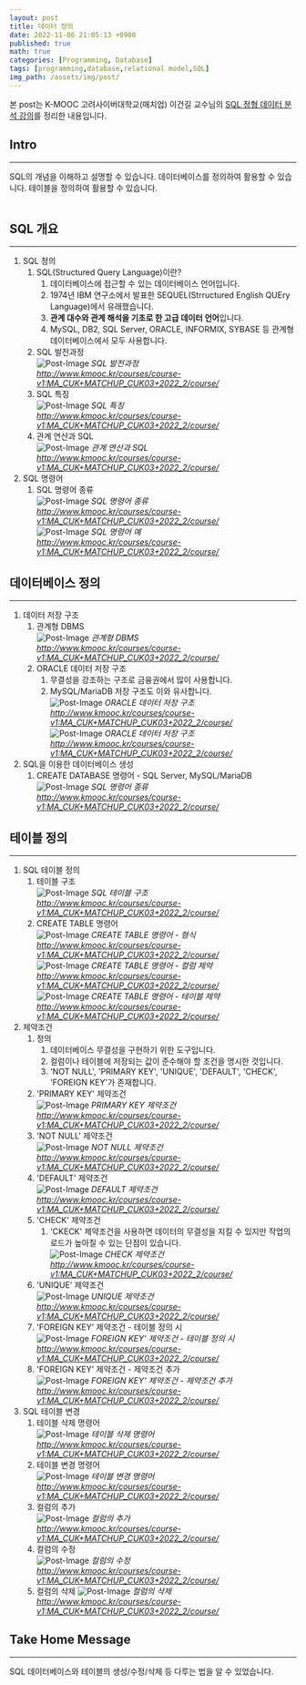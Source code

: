 ```yaml
---
layout: post
title: 데이터 정의
date: 2022-11-06 21:05:13 +0900
published: true
math: true
categories: [Programming, Database]
tags: [programming,database,relational model,SQL]
img_path: /assets/img/post/
---
```


본 post는 K-MOOC 고려사이버대학교(매치업) 이건길 교수님의 [SQL 정형 데이터 분석 강의](http://www.kmooc.kr/courses/course-v1:MA_CUK+MATCHUP_CUK03+2022_2/course/, "SQL 정형 데이터 분석 강의")를 정리한 내용입니다.


## Intro
***   
SQL의 개념을 이해하고 설명할 수 있습니다. 데이터베이스를 정의하여 활용할 수 있습니다. 테이블을 정의하여 활용할 수 있습니다.   
<br>


## SQL 개요
***
1. SQL 정의  
   1. SQL(Structured Query Language)이란?
      1. 데이터베이스에 접근할 수 있는 데이터베이스 언어입니다.
      2. 1974년 IBM 연구소에서 발표한 SEQUEL(Strructured English QUEry Language)에서 유래했습니다.
      3. **관계 대수와 관계 해석을 기초로 한 고급 데이터 언어**입니다.
      4. MySQL, DB2, SQL Server, ORACLE, INFORMIX, SYBASE 등 관계형데이터베이스에서 모두 사용합니다.
   2. SQL 발전과정   
![Post-Image](DBMS-DB11.png)
_SQL 발전과정<br>
http://www.kmooc.kr/courses/course-v1:MA_CUK+MATCHUP_CUK03+2022_2/course/_   
   3. SQL 특징   
![Post-Image](DBMS-DB12.png)
_SQL 특징<br>
http://www.kmooc.kr/courses/course-v1:MA_CUK+MATCHUP_CUK03+2022_2/course/_   
   4. 관계 연산과 SQL   
![Post-Image](DBMS-DB13.png)
_관계 연산과 SQL<br>
http://www.kmooc.kr/courses/course-v1:MA_CUK+MATCHUP_CUK03+2022_2/course/_   
2. SQL 명령어
   1. SQL 명령어 종류   
![Post-Image](DBMS-DB14.png)
_SQL 명령어 종류<br>
http://www.kmooc.kr/courses/course-v1:MA_CUK+MATCHUP_CUK03+2022_2/course/_   
![Post-Image](DBMS-DB15.png)
_SQL 명령어 예<br>
http://www.kmooc.kr/courses/course-v1:MA_CUK+MATCHUP_CUK03+2022_2/course/_   

## 데이터베이스 정의
***
1. 데이터 저장 구조  
   1. 관계형 DBMS   
![Post-Image](DBMS-DB16.png)
_관계형 DBMS<br>
http://www.kmooc.kr/courses/course-v1:MA_CUK+MATCHUP_CUK03+2022_2/course/_   
   2. ORACLE 데이터 저장 구조   
      1. 무결성을 강조하는 구조로 금융권에서 많이 사용합니다.
      2. MySQL/MariaDB 저장 구조도 이와 유사합니다.   
![Post-Image](DBMS-DB17.png)
_ORACLE 데이터 저장 구조<br>
http://www.kmooc.kr/courses/course-v1:MA_CUK+MATCHUP_CUK03+2022_2/course/_      
![Post-Image](DBMS-DB18.png)
_ORACLE 데이터 저장 구조<br>
http://www.kmooc.kr/courses/course-v1:MA_CUK+MATCHUP_CUK03+2022_2/course/_   
2. SQL을 이용한 데이터베이스 생성   
   1. CREATE DATABASE 명령어 - SQL Server, MySQL/MariaDB   
![Post-Image](DBMS-DB19.png)
_SQL 명령어 종류<br>
http://www.kmooc.kr/courses/course-v1:MA_CUK+MATCHUP_CUK03+2022_2/course/_      

## 테이블 정의
***
1. SQL 테이블 정의  
   1. 테이블 구조   
![Post-Image](DBMS-DB20.png)
_SQL 테이블 구조<br>
http://www.kmooc.kr/courses/course-v1:MA_CUK+MATCHUP_CUK03+2022_2/course/_   
   2. CREATE TABLE 명령어   
![Post-Image](DBMS-DB21.png)
_CREATE TABLE 명령어 - 형식<br>
http://www.kmooc.kr/courses/course-v1:MA_CUK+MATCHUP_CUK03+2022_2/course/_      
![Post-Image](DBMS-DB22.png)
_CREATE TABLE 명령어 - 컬럼 제약<br>
http://www.kmooc.kr/courses/course-v1:MA_CUK+MATCHUP_CUK03+2022_2/course/_   
![Post-Image](DBMS-DB23.png)
_CREATE TABLE 명령어 - 테이블 제약<br>
http://www.kmooc.kr/courses/course-v1:MA_CUK+MATCHUP_CUK03+2022_2/course/_   
2. 제약조건   
   1. 정의   
      1. 데이터베이스 무결성을 구현하기 위한 도구입니다.
      2. 컬럼이나 테이블에 저장되는 값이 준수해야 할 조건을 명시한 것입니다.
      3. 'NOT NULL', 'PRIMARY KEY', 'UNIQUE', 'DEFAULT', 'CHECK', 'FOREIGN KEY'가 존재합니다.
   2. 'PRIMARY KEY' 제약조건   
![Post-Image](DBMS-DB24.png)
_PRIMARY KEY 제약조건<br>
http://www.kmooc.kr/courses/course-v1:MA_CUK+MATCHUP_CUK03+2022_2/course/_   
   3. 'NOT NULL' 제약조건   
![Post-Image](DBMS-DB25.png)
_NOT NULL 제약조건<br>
http://www.kmooc.kr/courses/course-v1:MA_CUK+MATCHUP_CUK03+2022_2/course/_   
   4. 'DEFAULT' 제약조건   
![Post-Image](DBMS-DB26.png)
_DEFAULT 제약조건<br>
http://www.kmooc.kr/courses/course-v1:MA_CUK+MATCHUP_CUK03+2022_2/course/_   
   5. 'CHECK' 제약조건   
      1. 'CKECK' 제약조건을 사용하면 데이터의 무결성을 지킬 수 있지만 작업의 로드가 높아질 수 있는 단점이 있습니다.   
![Post-Image](DBMS-DB27.png)
_CHECK 제약조건<br>
http://www.kmooc.kr/courses/course-v1:MA_CUK+MATCHUP_CUK03+2022_2/course/_   
   6. 'UNIQUE' 제약조건   
![Post-Image](DBMS-DB28.png)
_UNIQUE 제약조건<br>
http://www.kmooc.kr/courses/course-v1:MA_CUK+MATCHUP_CUK03+2022_2/course/_   
   7. 'FOREIGN KEY' 제약조건 - 테이블 정의 시   
![Post-Image](DBMS-DB29.png)
_FOREIGN KEY' 제약조건 - 테이블 정의 시<br>
http://www.kmooc.kr/courses/course-v1:MA_CUK+MATCHUP_CUK03+2022_2/course/_   
   8. 'FOREIGN KEY' 제약조건 - 제약조건 추가   
![Post-Image](DBMS-DB30.png)
_FOREIGN KEY' 제약조건 - 제약조건 추가<br>
http://www.kmooc.kr/courses/course-v1:MA_CUK+MATCHUP_CUK03+2022_2/course/_   
3. SQL 테이블 변경
   1. 테이블 삭제 명령어   
![Post-Image](DBMS-DB31.png)
_테이블 삭제 명령어<br>
http://www.kmooc.kr/courses/course-v1:MA_CUK+MATCHUP_CUK03+2022_2/course/_   
   2. 테이블 변경 명령어   
![Post-Image](DBMS-DB32.png)
_테이블 변경 명령어<br>
http://www.kmooc.kr/courses/course-v1:MA_CUK+MATCHUP_CUK03+2022_2/course/_   
   3. 컬럼의 추가   
![Post-Image](DBMS-DB33.png)
_컬럼의 추가<br>
http://www.kmooc.kr/courses/course-v1:MA_CUK+MATCHUP_CUK03+2022_2/course/_   
   4. 컬럼의 수정   
![Post-Image](DBMS-DB34.png)
_컬럼의 수정<br>
http://www.kmooc.kr/courses/course-v1:MA_CUK+MATCHUP_CUK03+2022_2/course/_   
   5. 컬럼의 삭제
![Post-Image](DBMS-DB35.png)
_컬럼의 삭제<br>
http://www.kmooc.kr/courses/course-v1:MA_CUK+MATCHUP_CUK03+2022_2/course/_   

## Take Home Message
***   
SQL 데이터베이스와 테이블의 생성/수정/삭제 등 다루는 법을 알 수 있었습니다.